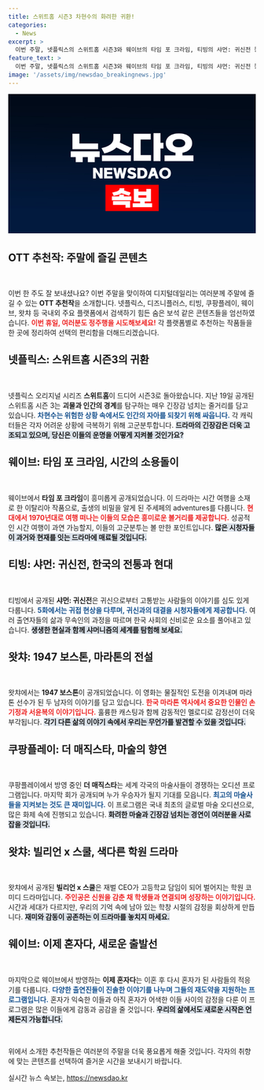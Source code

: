 ```yaml
---
title: 스위트홈 시즌3 차현수의 화려한 귀환!
categories:
  - News
excerpt: >
  이번 주말, 넷플릭스의 스위트홈 시즌3와 웨이브의 타임 포 크라임, 티빙의 샤먼: 귀신전 등 숨겨진 OTT 추천작을 확인하세요. 다양한 장르의 매력적인 이야기들이 여러분을 기다립니다!
feature_text: >
  이번 주말, 넷플릭스의 스위트홈 시즌3와 웨이브의 타임 포 크라임, 티빙의 샤먼: 귀신전 등 숨겨진 OTT 추천작을 확인하세요. 다양한 장르의 매력적인 이야기들이 여러분을 기다립니다!
image: '/assets/img/newsdao_breakingnews.jpg'
---
```


<p><img src="/assets/img/newsdao_breakingnews.jpg" alt="bookingtag 속보" /></p>

<h2 data-ke-size="size26">OTT 추천작: 주말에 즐길 콘텐츠</h2>

<p data-ke-size="size16">&nbsp;</p>

<p>이번 한 주도 잘 보내셨나요? 이번 주말을 맞이하여 디지털데일리는 여러분께 주말에 즐길 수 있는 <strong>OTT 추천작</strong>을 소개합니다. 넷플릭스, 디즈니플러스, 티빙, 쿠팡플레이, 웨이브, 왓챠 등 국내외 주요 플랫폼에서 검색하기 힘든 숨은 보석 같은 콘텐츠들을 엄선하였습니다. <b><span style="color: #ee2323;">이번 휴일, 여러분도 정주행을 시도해보세요!</span></b> 각 플랫폼별로 추천하는 작품들을 한 곳에 정리하여 선택의 편리함을 더해드리겠습니다. </p>

<h2 data-ke-size="size26">넷플릭스: 스위트홈 시즌3의 귀환</h2>

<p data-ke-size="size16">&nbsp;</p>

<p>넷플릭스 오리지널 시리즈 <strong>스위트홈</strong>이 드디어 시즌3로 돌아왔습니다. 지난 19일 공개된 스위트홈 시즌 3는 <strong>괴물과 인간의 경계</strong>를 탐구하는 매우 긴장감 넘치는 줄거리를 담고 있습니다. <b><span style="color: #1a5490;">차현수는 위험한 상황 속에서도 인간의 자아를 되찾기 위해 싸웁니다.</span></b> 각 캐릭터들은 각자 어려운 상황에 극복하기 위해 고군분투합니다. <b><span style="background-color: #21538527;">드라마의 긴장감은 더욱 고조되고 있으며, 당신은 이들의 운명을 어떻게 지켜볼 것인가요?</span></b></p>

<h2 data-ke-size="size26">웨이브: 타임 포 크라임, 시간의 소용돌이</h2>

<p data-ke-size="size16">&nbsp;</p>

<p>웨이브에서 <strong>타임 포 크라임</strong>이 흥미롭게 공개되었습니다. 이 드라마는 시간 여행을 소재로 한 이탈리아 작품으로, 출생의 비밀을 알게 된 주세페의 adventures를 다룹니다. <b><span style="color: #ee2323;">현대에서 1970년대로 여행 떠나는 이들의 모습은 흥미로운 볼거리를 제공합니다.</span></b> 성공적인 시간 여행이 과연 가능할지, 이들의 고군분투는 볼 만한 포인트입니다. <b><span style="background-color: #21538527;">많은 시청자들이 과거와 현재를 잇는 드라마에 매료될 것입니다.</span></b></p>

<h2 data-ke-size="size26">티빙: 샤먼: 귀신전, 한국의 전통과 현대</h2>

<p data-ke-size="size16">&nbsp;</p>

<p>티빙에서 공개된 <strong>샤먼: 귀신전</strong>은 귀신으로부터 고통받는 사람들의 이야기를 심도 있게 다룹니다. <b><span style="color: #1a5490;">5화에서는 귀접 현상을 다루며, 귀신과의 대결을 시청자들에게 제공합니다.</span></b> 여러 출연자들의 삶과 무속인의 과정을 따르며 한국 사회의 신비로운 요소를 풀어내고 있습니다. <b><span style="background-color: #21538527;">생생한 현실과 함께 샤머니즘의 세계를 탐험해 보세요.</span></b></p>

<h2 data-ke-size="size26">왓챠: 1947 보스톤, 마라톤의 전설</h2>

<p data-ke-size="size16">&nbsp;</p>

<p>왓챠에서는 <strong>1947 보스톤</strong>이 공개되었습니다. 이 영화는 물질적인 도전을 이겨내며 마라톤 선수가 된 두 남자의 이야기를 담고 있습니다. <b><span style="color: #ee2323;">한국 마라톤 역사에서 중요한 인물인 손기정과 서윤복의 이야기입니다.</span></b> 훌륭한 캐스팅과 함께 감동적인 멜로디로 감정선이 더욱 부각됩니다. <b><span style="background-color: #21538527;">각기 다른 삶의 이야기 속에서 우리는 무언가를 발견할 수 있을 것입니다.</span></b></p>

<h2 data-ke-size="size26">쿠팡플레이: 더 매직스타, 마술의 향연</h2>

<p data-ke-size="size16">&nbsp;</p>

<p>쿠팡플레이에서 방영 중인 <strong>더 매직스타</strong>는 세계 각국의 마술사들이 경쟁하는 오디션 프로그램입니다. 마지막 회가 공개되며 누가 우승자가 될지 기대를 모읍니다. <b><span style="color: #1a5490;">최고의 마술사들을 지켜보는 것도 큰 재미입니다.</span></b> 이 프로그램은 국내 최초의 글로벌 마술 오디션으로, 많은 화제 속에 진행되고 있습니다. <b><span style="background-color: #21538527;">화려한 마술과 긴장감 넘치는 경연이 여러분을 사로잡을 것입니다.</span></b></p>

<h2 data-ke-size="size26">왓챠: 빌리언 x 스쿨, 색다른 학원 드라마</h2>

<p data-ke-size="size16">&nbsp;</p>

<p>왓챠에서 공개된 <strong>빌리언 x 스쿨</strong>은 재벌 CEO가 고등학교 담임이 되어 벌어지는 학원 코미디 드라마입니다. <b><span style="color: #ee2323;">주인공은 신원을 감춘 채 학생들과 연결되며 성장하는 이야기입니다.</span></b> 시간과 세대가 다르지만, 우리의 기억 속에 남아 있는 학창 시절의 감정을 회상하게 만듭니다. <b><span style="background-color: #21538527;">재미와 감동이 공존하는 이 드라마를 놓치지 마세요.</span></b></p>

<h2 data-ke-size="size26">웨이브: 이제 혼자다, 새로운 출발선</h2>

<p data-ke-size="size16">&nbsp;</p>

<p>마지막으로 웨이브에서 방영하는 <strong>이제 혼자다</strong>는 이혼 후 다시 혼자가 된 사람들의 적응기를 다룹니다. <b><span style="color: #1a5490;">다양한 출연진들이 진솔한 이야기를 나누며 그들의 재도약을 지원하는 프로그램입니다.</span></b> 혼자가 익숙한 이들과 아직 혼자가 어색한 이들 사이의 감정을 다룬 이 프로그램은 많은 이들에게 감동과 공감을 줄 것입니다. <b><span style="background-color: #21538527;">우리의 삶에서도 새로운 시작은 언제든지 가능합니다.</span></b></p>

<p data-ke-size="size16">&nbsp;</p>

<p>위에서 소개한 추천작들은 여러분의 주말을 더욱 풍요롭게 해줄 것입니다. 각자의 취향에 맞는 콘텐츠를 선택하여 즐거운 시간을 보내시기 바랍니다.</p>
실시간 뉴스 속보는, <a href="https://newsdao.kr" rel="dofollow">https://newsdao.kr</a>


